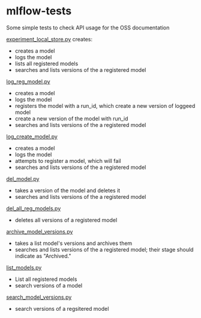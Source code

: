 # mlflow-tests

Some simple tests to check API usage for the OSS documentation

[experiment_local_store.py](experiment_local_store.py) creates:
 * creates a model
 * logs the model
 * lists all registered models
 * searches and lists versions of the a registered model
 
 [log_reg_model.py](log_reg_model.py)
  * creates a model
  * logs the model
  * registers the model with a run_id, which create a new version of loggeed model
  * create a new version of the model with run_id
  * searches and lists versions of the a registered model
  
  [log_create_model.py](log_create_model.py)
  * creates a model
  * logs the model
  * attempts to register a model, which will fail
  * searches and lists versions of the a registered model
  
  [del_model.py](del_model.py)
  * takes a version of the model and deletes it
  * searches and lists versions of the a registered model 
  
  [del_all_reg_models.py](del_all_reg_models.py)
  * deletes all versions of a registered model
  
  [archive_model_versions.py](archive_model_versions.py)
  * takes a list model's versions and archives them
  * searches and lists versions of the a registered model; their stage should
  indicate as "Archived."
  
  [list_models.py](list_models.py)
   * List all registered models
   * search versions of a model
   
  [search_model_versions.py](search_model_versions.py)
   * search versions of a regsitered model
